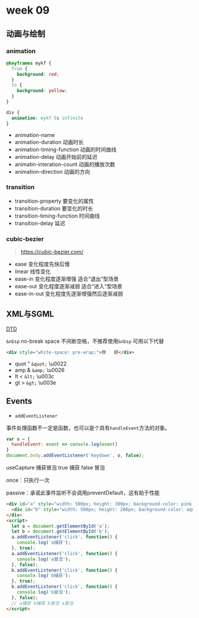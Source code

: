 # week 09
## 动画与绘制

### animation
```CSS
@keyframes mykf {
  from {
    background: red;
  }
  to {
    background: yellow;
  }
}

div {
  animation: mykf 5s infinite
}
```
- animation-name 
- animation-duration 动画时长
- animation-timing-function 动画的时间曲线
- animation-delay 动画开始前的延迟
- animatin-interation-count 动画的播放次数
- animation-direction 动画的方向

### transition
- transition-property 要变化的属性
- transition-duration 要变化的时长
- transition-timing-function 时间曲线
- transition-delay 延迟

### cubic-bezier
> https://cubic-bezier.com/

- ease 变化程度先快后慢
- linear 线性变化
- ease-in 变化程度逐渐增强 适合“退出”型场景
- ease-out 变化程度逐渐减弱 适合“进入”型场景
- ease-in-out 变化程度先逐渐增强然后逐渐减弱


## XML与SGML

[DTD](https://www.w3.org/TR/xhtml1/DTD/xhtml1-strict.dtd)

`&nbsp` no-break space 不间断空格，不推荐使用`&nbsp`
可用以下代替
```html
<div style="white-space: pre-wrap;">你   好</div>
```
- quot " `&quot;`	\u0022
- amp	&	`&amp;`	\u0026
- lt	<	`&lt;`	\u003c
- gt	>	`&gt;`	\u003e

## Events
- `addEventListener`

事件处理函数不一定是函数，也可以是个具有`handleEvent`方法的对象。
```javascript
var o = {
  handleEvent: event => console.log(event)
}
document.body.addEventListener('keydown', o, false);
```

useCapture 捕获冒泡 
true 捕获
false 冒泡 

once：只执行一次

passive：承诺此事件监听不会调用preventDefault，这有助于性能

```html
<div id="a" style="width: 500px; height: 300px; background-color: pink;">
  <div id="b" style="width: 500px; height: 200px; background-color: aqua;"></div>
</div>
<script>
  let a = document.getElementById('a');
  let b = document.getElementById('b');
  a.addEventListener('click', function() {
    console.log('a捕获');
  }, true);
  a.addEventListener('click', function() {
    console.log('a冒泡');
  }, false);
  b.addEventListener('click', function() {
    console.log('b捕获');
  }, true);
  b.addEventListener('click', function() {
    console.log('b冒泡');
  }, false);
  // a捕获 b捕获 b冒泡 a冒泡
</script>
```
